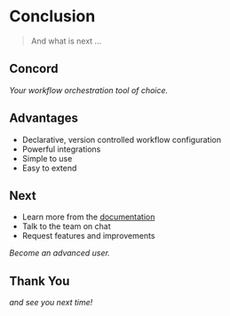 # Conclusion

> And what is next ...

<!--- vertical -->

## Concord

<em class="yellow">Your workflow orchestration tool of choice.</em>

<!--- vertical -->

## Advantages

- Declarative, version controlled workflow configuration
- Powerful integrations
- Simple to use
- Easy to extend

<!--- vertical -->

## Next

- Learn more from the [documentation](https://concord.walmartlabs.com)
- Talk to the team on chat
- Request features and improvements

<em class="yellow">Become an advanced user.</em>

<!--- vertical -->

## Thank You

<em class="yellow">and see you next time!</em>


